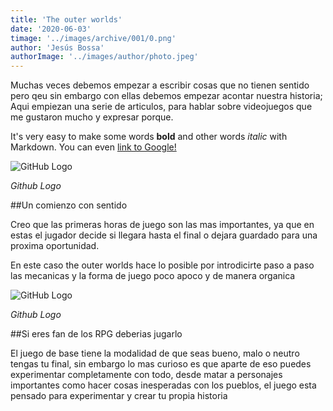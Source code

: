 ```yaml
---
title: 'The outer worlds'
date: '2020-06-03'
timage: '../images/archive/001/0.png'
author: 'Jesús Bossa'
authorImage: '../images/author/photo.jpeg'
---
```


Muchas veces debemos empezar a escribir cosas que no tienen sentido pero qeu sin embargo con ellas debemos empezar acontar nuestra historia;
Aqui empiezan una serie de articulos, para hablar sobre videojuegos que me gustaron mucho y expresar porque.

It's very easy to make some words **bold** and other words _italic_ with Markdown. You can even [link to Google!](http://google.com)

![GitHub Logo](../images/archive/001/1.png)

<div>

_Github Logo_

</div>

##Un comienzo con sentido

Creo que las primeras horas de juego son las mas importantes, ya que en estas el jugador decide si llegara hasta el final o dejara guardado para una proxima oportunidad.

En este caso the outer worlds hace lo posible por introdicirte paso a paso las mecanicas y la forma de juego poco apoco y de manera organica

![GitHub Logo](../images/archive/001/2.png)

<div>

_Github Logo_

</div>

##Si eres fan de los RPG deberias jugarlo

El juego de base tiene la modalidad de que seas bueno, malo o neutro tengas tu final, sin embargo lo mas curioso es que aparte de eso puedes experimentar completamente con todo, desde matar a personajes importantes como hacer cosas inesperadas con los pueblos, el juego esta pensado para experimentar y crear tu propia historia
